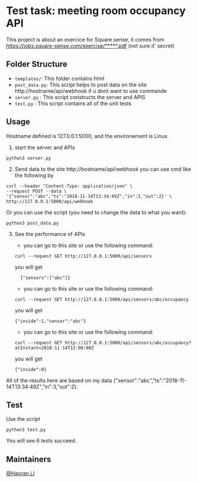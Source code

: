 # Test task: meeting room occupancy API
This project is about an exercice for Square sense, it comes from https://jobs.square-sense.com/exercise/*****.pdf (not sure it' secret)

## Folder Structure

- `templates/`: This folder contains html
- `post_data.py`: This script helps to post data on the site http://hostname/api/webhook if u dont want to use commande
- `server.py` : This script constructs the server and APIS
- `test.py` : This script contains all of the unit tests

## Usage
Hostname defined is 127.0.0.1:5000, and the environement is Linux.
1. start the server and APIs
```
python3 server.py
```
2. Send data to the site http://hostname/api/webhook
you can use cmd like the following by 
```
curl --header "Content-Type: application/json" \
--request POST --data \
'{"sensor":"abc","ts":"2018-11-14T13:34:49Z","in":3,"out":2}' \
http://127.0.0.1:5000/api/webhook
```
Or you can use the script (you need to change the data to what you want):
```
python3 post_data.py
```

3. See the performance of APIs
      * you can go to this site or use the following command:
      ```
      curl --request GET http://127.0.0.1:5000/api/sensors
      ```
      you will get
      ```
        {"sensors":["abc"]}
      ```

      * you can go to this site or use the following command:
      ```
      curl --request GET http://127.0.0.1:5000/api/sensors/abc/occupancy
      ```
      you will get 
      ```
      {"inside":1,"sensor":"abc"}
      ```

      * you can go to this site or use the following command:
      ```
      curl --request GET http://127.0.0.1:5000/api/sensors/abc/occupancy?atInstant=2018-11-14T12:00:00Z  
      ```
      you will get 
      ```
      {"inside":0}
      ```
All of the results here are based on my data {"sensor":"abc","ts":"2018-11-14T13:34:49Z","in":3,"out":2}.  


## Test
Use the script
```
python3 test.py
```
You will see 6 tests succeed.



  


## Maintainers
[@Haoran LI](https://github.com/HaoranLI9)
